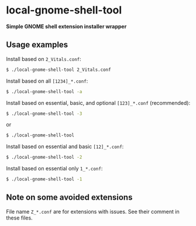 # local-gnome-shell-tool

**Simple GNOME shell extension installer wrapper**

## Usage examples

Install based on `2_Vitals.conf`:

```sh
$ ./local-gnome-shell-tool 2_Vitals.conf
```

Install based on all `[1234]_*.conf`:
```sh
$ ./local-gnome-shell-tool -a
```

Install based on essential, basic, and optional `[123]_*.conf` (recommended):
```sh
$ ./local-gnome-shell-tool -3
```
or
```sh
$ ./local-gnome-shell-tool
```

Install based on essential and basic `[12]_*.conf`:
```sh
$ ./local-gnome-shell-tool -2
```

Install based on essential only `1_*.conf`:
```sh
$ ./local-gnome-shell-tool -1
```
## Note on some avoided extensions

File name `Z_*.conf` are for extensions with issues.
See their comment in these files.


